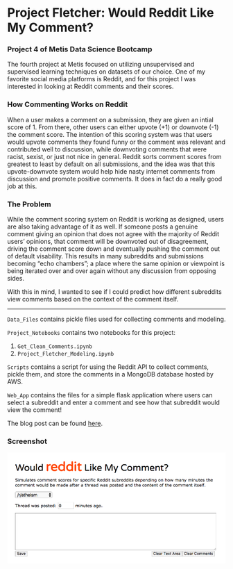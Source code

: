 # Project Fletcher: Would Reddit Like My Comment?  
### Project 4 of Metis Data Science Bootcamp  

The fourth project at Metis focused on utilizing unsupervised and supervised learning techniques on datasets of our choice. One of my favorite social media platforms is Reddit, and for this project I was interested in looking at Reddit comments and their scores.  

### How Commenting Works on Reddit  

When a user makes a comment on a submission, they are given an intial score of 1. From there, other users can either upvote (+1) or downvote (-1) the comment score. The intention of this scoring system was that users would upvote comments they found funny or the comment was relevant and contributed well to discussion, while downvoting comments that were racist, sexist, or just not nice in general. Reddit sorts comment scores from greatest to least by default on all submissions, and the idea was that this upvote-downvote system would help hide nasty internet comments from discussion and promote positive comments. It does in fact do a really good job at this.  

### The Problem  

While the comment scoring system on Reddit is working as designed, users are also taking advantage of it as well. If someone posts a genuine comment giving an opinion that does not agree with the majority of Reddit users’ opinions, that comment will be downvoted out of disagreement, driving the comment score down and eventually pushing the comment out of default visability. This results in many subreddits and submissions becoming “echo chambers”; a place where the same opinion or viewpoint is being iterated over and over again without any discussion from opposing sides.  

With this in mind, I wanted to see if I could predict how different subreddits view comments based on the context of the comment itself.  

---  

`Data_Files` contains pickle files used for collecting comments and modeling.  

`Project_Notebooks` contains two notebooks for this project:   

  1. `Get_Clean_Comments.ipynb`  
  2. `Project_Fletcher_Modeling.ipynb`  

`Scripts` contains a script for using the Reddit API to collect comments, pickle them, and store the comments in a MongoDB database hosted by AWS.  
  
`Web_App` contains the files for a simple flask application where users can select a subreddit and enter a comment and see how that subreddit would view the comment!   

The blog post can be found [here](https://zachheick.github.io/2017/11/10/Would-Reddit-Like-My-Comment/).  

### Screenshot  

![Flask App](https://github.com/ZachHeick/Project_Fletcher/blob/master/flask_app_screenshot.png)  
